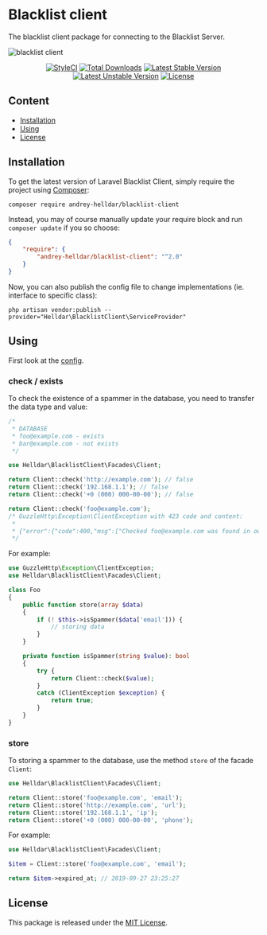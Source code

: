 # Blacklist client

The blacklist client package for connecting to the Blacklist Server.

![blacklist client](https://user-images.githubusercontent.com/10347617/64910390-93ca2500-d71e-11e9-8885-a1682298b78f.png)

<p align="center">
    <a href="https://styleci.io/repos/206815468"><img src="https://styleci.io/repos/206815468/shield" alt="StyleCI" /></a>
    <a href="https://packagist.org/packages/andrey-helldar/blacklist-client"><img src="https://img.shields.io/packagist/dt/andrey-helldar/blacklist-client.svg?style=flat-square" alt="Total Downloads" /></a>
    <a href="https://packagist.org/packages/andrey-helldar/blacklist-client"><img src="https://poser.pugx.org/andrey-helldar/blacklist-client/v/stable?format=flat-square" alt="Latest Stable Version" /></a>
    <a href="https://packagist.org/packages/andrey-helldar/blacklist-client"><img src="https://poser.pugx.org/andrey-helldar/blacklist-client/v/unstable?format=flat-square" alt="Latest Unstable Version" /></a>
    <a href="LICENSE"><img src="https://poser.pugx.org/andrey-helldar/blacklist-client/license?format=flat-square" alt="License" /></a>
</p>


## Content

* [Installation](#installation)
* [Using](#using)
* [License](#license)


## Installation

To get the latest version of Laravel Blacklist Client, simply require the project using [Composer](https://getcomposer.org):

```
composer require andrey-helldar/blacklist-client
```

Instead, you may of course manually update your require block and run `composer update` if you so choose:

```json
{
    "require": {
        "andrey-helldar/blacklist-client": "^2.0"
    }
}
```

Now, you can also publish the config file to change implementations (ie. interface to specific class):

```
php artisan vendor:publish --provider="Helldar\BlacklistClient\ServiceProvider"
```


## Using

First look at the [config](src/config/settings.php).

### check / exists

To check the existence of a spammer in the database, you need to transfer the data type and value:
```php
/*
 * DATABASE
 * foo@example.com - exists
 * bar@example.com - not exists
 */

use Helldar\BlacklistClient\Facades\Client;

return Client::check('http://example.com'); // false
return Client::check('192.168.1.1'); // false
return Client::check('+0 (000) 000-00-00'); // false

return Client::check('foo@example.com');
/* GuzzleHttp\Exception\ClientException with 423 code and content:
 *
 * {"error":{"code":400,"msg":["Checked foo@example.com was found in our database.]}}
 */
```

For example:
```php
use GuzzleHttp\Exception\ClientException;
use Helldar\BlacklistClient\Facades\Client;

class Foo
{
    public function store(array $data)
    {
        if (! $this->isSpammer($data['email'])) {
            // storing data
        }
    }

    private function isSpammer(string $value): bool
    {
        try {
            return Client::check($value);
        }
        catch (ClientException $exception) {
            return true;
        }
    }
}
```

### store

To storing a spammer to the database, use the method `store` of the facade `Client`:

```php
use Helldar\BlacklistClient\Facades\Client;

return Client::store('foo@example.com', 'email');
return Client::store('http://example.com', 'url');
return Client::store('192.168.1.1', 'ip');
return Client::store('+0 (000) 000-00-00', 'phone');
```

For example:
```php
use Helldar\BlacklistClient\Facades\Client;

$item = Client::store('foo@example.com', 'email');

return $item->expired_at; // 2019-09-27 23:25:27
```


## License

This package is released under the [MIT License](LICENSE).
